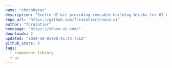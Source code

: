 ```yaml
---
name: "chocobytes"
description: "Svelte UI-kit providing reusable building blocks for UI components."
repo_url: "https://github.com/fcrozatier/choco-ui"
author: "fcrozatier"
homepage: "https://choco-ui.com/"
downloads: 2
updated: "2024-10-01T08:41:43.731Z"
github_stars: 6
tags: 
  - component-library
  - ui
---
```

